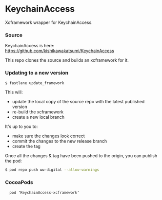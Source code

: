 # KeychainAccess


Xcframework wrapper for KeychainAccess.

### Source
KeychainAccess is here: https://github.com/kishikawakatsumi/KeychainAccess

This repo clones the source and builds an xcframework for it.



### Updating to a new version

```bash
$ fastlane update_framework
```

This will:

- update the local copy of the source repo with the latest published version
- re-build the xcframework
- create a new local branch

It's up to you to:

- make sure the changes look correct
- commit the changes to the new release branch
- create the tag

Once all the changes & tag have been pushed to the origin, you can publish the pod:

```bash
$ pod repo push ww-digital --allow-warnings
```



### CocoaPods

```
  pod 'KeychainAccess-xcframework'
```


